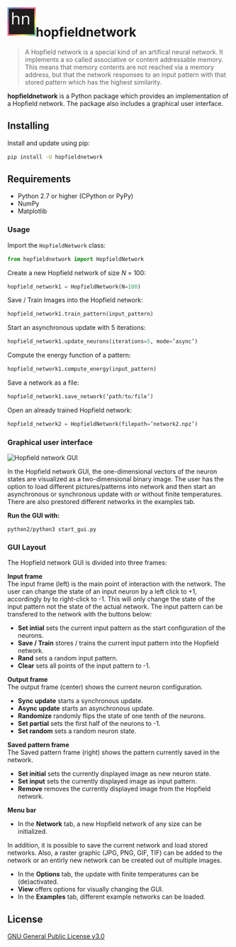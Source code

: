 <img src="hopfieldnetwork/data/icon/icon.svg" width="64" height="64" align="left"/>

# hopfieldnetwork

> A Hopfield network is a special kind of an artifical neural network. It implements a
> so called associative or content addressable memory. This means that memory contents
> are not reached via a memory address, but that the network responses to an input
> pattern with that stored pattern which has the highest similarity.

**hopfieldnetwork** is a Python package which provides an implementation of a Hopfield network. The package also includes a graphical user interface.

## Installing

Install and update using pip:

``` sh
pip install -U hopfieldnetwork
```

## Requirements

* Python 2.7 or higher (CPython or PyPy)
* NumPy
* Matplotlib

### Usage

Import the `HopfieldNetwork` class:

``` python
from hopfieldnetwork import HopfieldNetwork
```

Create a new Hopfield network of size _N_ = 100:

``` python
hopfield_network1 = HopfieldNetwork(N=100)
```

Save / Train Images into the Hopfield network:

``` python
hopfield_network1.train_pattern(input_pattern)
```

Start an asynchronous update with 5 iterations:

``` python
hopfield_network1.update_neurons(iterations=5, mode=’async’)
```

Compute the energy function of a pattern:

``` python
hopfield_network1.compute_energy(input_pattern)
```

Save a network as a file:

``` python
hopfield_network1.save_network(’path/to/file’)
```

Open an already trained Hopfield network:

``` python
hopfield_network2 = HopfieldNetwork(filepath=’network2.npz’)
```

### Graphical user interface

![Hopfield network GUI](examples/project4/latex/images/gui_screenshot.png?raw=true)

In the Hopfield network GUI, the one-dimensional vectors of the neuron states are visualized as a two-dimensional binary image. The user has the option to load different pictures/patterns into network and then start an asynchronous or synchronous update with or without finite temperatures. There are also prestored different networks in the examples tab.

**Run the GUI with:**

    python2/python3 start_gui.py

### GUI Layout

The Hopfield network GUI is divided into three frames:

**Input frame**\
The input frame (left) is the main point of interaction with the network. The user can change the state of an input neuron by a left click to +1, accordingly by to right-click to -1. This will only change the state of the input pattern not the state of the actual network. The input pattern can be transfered to the network with the buttons below:

* **Set intial** sets the current input pattern as the start configuration of the neurons.
* **Save / Train** stores / trains the current input pattern into the Hopfield network.
* **Rand** sets a random input pattern.
* **Clear** sets all points of the input pattern to -1.

**Output frame**\
The output frame (center) shows the current neuron configuration.

* **Sync update** starts a synchronous update.
* **Async update** starts an asynchronous update.
* **Randomize** randomly flips the state of one tenth of the neurons.
* **Set partial** sets the first half of the neurons to -1.
* **Set random** sets a random neuron state.

**Saved pattern frame**\
The Saved pattern frame (right) shows the pattern currently saved in the network.

* **Set initial** sets the currently displayed image as new neuron state.
* **Set input** sets the currently displayed image as input pattern.
* **Remove** removes the currently displayed image from the Hopfield network.

**Menu bar**

* In the **Network** tab, a new Hopfield network of any size can be initialized.

In addition, it is possible to save the current network and load stored networks. Also, a raster graphic (JPG, PNG, GIF, TIF) can be added to the network or an entirly new network can be created out of multiple images.

* In the **Options** tab, the update with finite temperatures can be (de)activated.
* **View** offers options for visually changing the GUI.
* In the **Examples** tab, different example networks can be loaded.

## License

[GNU General Public License v3.0](https://github.com/andreasfelix/hopfieldnetwork/blob/master/LICENSE)

